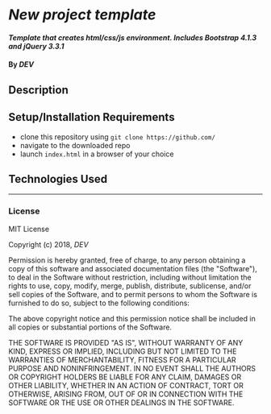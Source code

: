 # _New project template_

#### _Template that creates html/css/js environment. Includes Bootstrap 4.1.3 and jQuery 3.3.1_

#### By _DEV_

## Description

## Setup/Installation Requirements

* clone this repository using `git clone https://github.com/ `
* navigate to the downloaded repo
* launch `index.html` in a browser of your choice

## Technologies Used

---

### License

MIT License

Copyright (c) 2018, _DEV_

Permission is hereby granted, free of charge, to any person obtaining a copy
of this software and associated documentation files (the "Software"), to deal
in the Software without restriction, including without limitation the rights
to use, copy, modify, merge, publish, distribute, sublicense, and/or sell
copies of the Software, and to permit persons to whom the Software is
furnished to do so, subject to the following conditions:

The above copyright notice and this permission notice shall be included in all
copies or substantial portions of the Software.

THE SOFTWARE IS PROVIDED "AS IS", WITHOUT WARRANTY OF ANY KIND, EXPRESS OR
IMPLIED, INCLUDING BUT NOT LIMITED TO THE WARRANTIES OF MERCHANTABILITY,
FITNESS FOR A PARTICULAR PURPOSE AND NONINFRINGEMENT. IN NO EVENT SHALL THE
AUTHORS OR COPYRIGHT HOLDERS BE LIABLE FOR ANY CLAIM, DAMAGES OR OTHER
LIABILITY, WHETHER IN AN ACTION OF CONTRACT, TORT OR OTHERWISE, ARISING FROM,
OUT OF OR IN CONNECTION WITH THE SOFTWARE OR THE USE OR OTHER DEALINGS IN THE
SOFTWARE.
